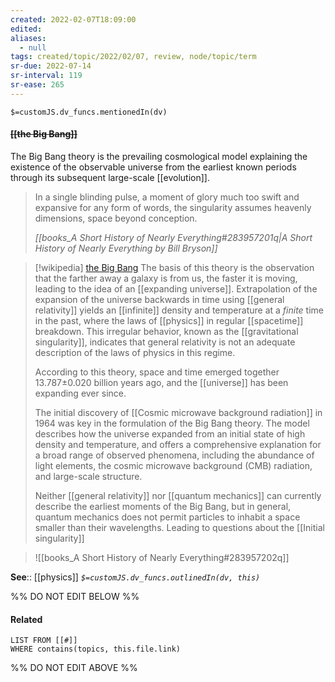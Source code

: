 ```yaml
---
created: 2022-02-07T18:09:00 
edited: 
aliases:
  - null
tags: created/topic/2022/02/07, review, node/topic/term
sr-due: 2022-07-14
sr-interval: 119
sr-ease: 265
---
```

`$=customJS.dv_funcs.mentionedIn(dv)`

#### <s class="topic-title">[[the Big Bang]]</s> 

The Big Bang theory is the prevailing cosmological model explaining the existence of the observable universe from the earliest known periods through its subsequent large-scale [[evolution]]. 

 > In a single blinding pulse, a moment of glory much too swift and expansive for any form of words, the singularity assumes heavenly dimensions, space beyond conception. 
 > 
> <cite>[[books_A Short History of Nearly Everything#283957201q|A Short History of Nearly Everything by Bill Bryson]]</cite>

> [!wikipedia] [the Big Bang](https://en.wikipedia.org/wiki/Big%20Bang)
> The basis of this theory is the observation that the farther away a galaxy is from us, the faster it is moving, leading to the idea of an [[expanding universe]].
> Extrapolation of the expansion of the universe backwards in time using [[general relativity]] yields an [[infinite]] density and temperature at a *finite* time in the past, where the laws of [[physics]] in regular [[spacetime]] breakdown.
> This irregular behavior, known as the [[gravitational singularity]], indicates that general relativity is not an adequate description of the laws of physics in this regime. 
> 
> According to this theory, space and time emerged together 13.787±0.020 billion years ago, and the [[universe]] has been expanding ever since.
> 
> The initial discovery of [[Cosmic microwave background radiation]] in 1964 was key in the formulation of the Big Bang theory.
> The model describes how the universe expanded from an initial state of high density and temperature, and offers a comprehensive explanation for a broad range of observed phenomena, including the abundance of light elements, the cosmic microwave background (CMB) radiation, and large-scale structure.
> 
> Neither [[general relativity]] nor [[quantum mechanics]] can currently describe the earliest moments of the Big Bang, but in general, quantum mechanics does not permit particles to inhabit a space smaller than their wavelengths. Leading to questions about the [[Initial singularity]]
> 

> ![[books_A Short History of Nearly Everything#283957202q]]

**See**:: [[physics]]
*`$=customJS.dv_funcs.outlinedIn(dv, this)`*

%% DO NOT EDIT BELOW %%

#### Related 

```dataview
LIST FROM [[#]]
WHERE contains(topics, this.file.link)
```
%% DO NOT EDIT ABOVE %%
